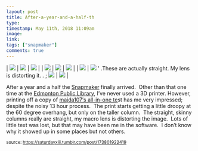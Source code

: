 ```yaml
---
layout: post
title: After-a-year-and-a-half-th
type: 
timestamp: May 11th, 2018 11:09am
image: 
link: 
tags: ["snapmaker"]
comments: true
---
```


| <img src="https://saturdayxiii.github.io/media/173801922419_0.jpg"/> | <img src="https://saturdayxiii.github.io/media/173801922419_1.jpg"/> | <img src="https://saturdayxiii.github.io/media/173801922419_2.jpg"/> |
| <img src="https://saturdayxiii.github.io/media/173801922419_3.jpg"/> | <img src="https://saturdayxiii.github.io/media/173801922419_4.jpg"/> | <img src="https://saturdayxiii.github.io/media/173801922419_5.jpg"/> |
| <img src="https://saturdayxiii.github.io/media/173801922419_6.jpg"/> | <img src="https://saturdayxiii.github.io/media/173801922419_7.jpg"/>
' .These are actually straight.  My lens is distorting it.  . 
;
 <img src="https://saturdayxiii.github.io/media/173801922419_8.jpg"/> | <img src="https://saturdayxiii.github.io/media/173801922419_00.jpg"/> |

After a year and a half the <a href="http://www.snapmaker.com" target="_blank">Snapmaker</a> finally arrived.  Other than that one time at the <a href="https://www.epl.ca/browse_program/makerspace/" target="_blank">Edmonton Public Library</a>, I’ve never used a 3D printer.
However, printing off a copy of <a href="https://www.thingiverse.com/thing:2656594" target="_blank">majda107′s all-in-one te</a>st has me very impressed; despite the noisy 13 hour process.  The print starts getting a little droopy at the 60 degree overhang, but only on the taller column.  The straight, skinny columns really are straight, my macro lens is distorting the image.  Lots of little text was lost, but that may have been me in the software.  I don’t know why it showed up in some places but not others.
 
  
<small>source: https://saturdayxiii.tumblr.com/post/173801922419</small>